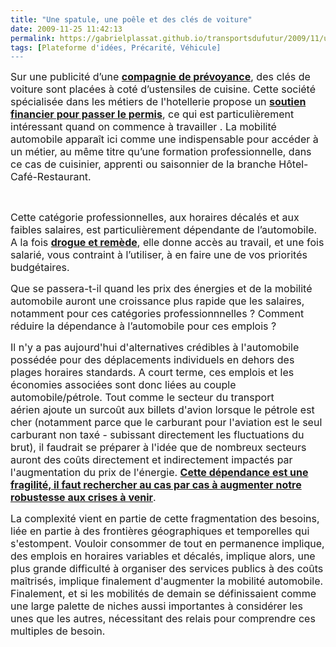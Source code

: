 ```yaml
---
title: "Une spatule, une poêle et des clés de voiture"
date: 2009-11-25 11:42:13
permalink: https://gabrielplassat.github.io/transportsdufutur/2009/11/une-spatule-une-poele-et-des-cles-de-voiture.html
tags: [Plateforme d'idées, Précarité, Véhicule]
---
```


<p class="MsoNormal"><span><font size="3">Sur une publicité d’une <strong><a href="http://www.hcrprevoyance.fr/">compagnie de prévoyance</a></strong>, des clés de voiture sont placées à coté d’ustensiles de cuisine. Cette société spécialisée dans les métiers de l'hotellerie propose un </font><a href="http://www.hcrprevoyance.fr/contenu/documents/modalites_pratiques/fORMULAIRE%20AUTO%20ECOLE%20030209.pdf"><strong><font size="3">soutien financier pour passer le permis</font></strong></a><font size="3">, ce qui est particulièrement intéressant quand on commence à travailler . La mobilité automobile apparaît ici comme une indispensable pour accéder à un métier, au même titre qu’une formation professionnelle, dans ce cas de cuisinier, apprenti ou saisonnier de la branche Hôtel-Café-Restaurant. </font></span></p> <p class="MsoNormal"><span><font size="3"></font></span> </p> <p class="MsoNormal"><span><font size="3">Cette catégorie professionnelles, aux horaires décalés et aux faibles salaires, est particulièrement dépendante de l’automobile. A la fois <strong><a href="https://gabrielplassat.github.io/transportsdufutur/2009/11/tata-bajaj-vehicules-low-cost-craintes-ou-opportunites.html">drogue et remède</a></strong>, elle donne accès au travail, et une fois salarié, vous contraint à l’utiliser, à en faire une de vos priorités budgétaires.</font></span></p> <p><span><font size="3">Que se passera-t-il quand les prix des énergies et de la mobilité automobile auront une croissance plus rapide que les salaires, notamment pour ces catégories professionnnelles ? Comment réduire la dépendance à l’automobile pour ces emplois ? </font></span></p> <p><span><font size="3"></font></span><span> </span></p>  <!--more-->  <form><font size="3"></font></form> <p><span><font size="3">Il n'y a pas aujourd'hui d'alternatives crédibles à l'automobile possédée pour des déplacements individuels en dehors des plages horaires standards. A court terme, ces emplois et les économies associées sont donc liées au couple automobile/pétrole. Tout comme le secteur du transport aérien ajoute un surcoût aux billets d'avion lorsque le pétrole est cher (notamment parce que le carburant pour l'aviation est le seul carburant non taxé - subissant directement les fluctuations du brut), il faudrait se préparer à l'idée que de nombreux secteurs auront des coûts directement et indirectement impactés par l'augmentation du prix de l'énergie. <strong><a href="http:///">Cette dépendance est une fragilité, il faut rechercher au cas par cas à augmenter notre robustesse aux crises à venir</a></strong>.</font></span></p> <p><span><font size="3">La complexité vient en partie de cette fragmentation des besoins, liée en partie à des frontières géographiques et temporelles qui s'estompent. Vouloir consommer de tout en permanence implique, des emplois en horaires variables et décalés, implique alors, une plus grande difficulté à organiser des services publics à des coûts maîtrisés, implique finalement d'augmenter la mobilité automobile. Finalement, et si les mobilités de demain se définissaient comme une large palette de niches aussi importantes à considérer les unes que les autres, nécessitant des relais pour comprendre ces multiples de besoin. </font></span></p>
